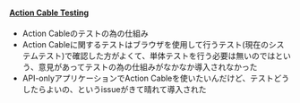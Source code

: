 #### [Action Cable Testing](https://github.com/rails/rails/pull/33659)

* Action Cableのテストの為の仕組み
* Action Cableに関するテストはブラウザを使用して行うテスト(現在のシステムテスト)で確認した方がよくて、単体テストを行う必要は無いのではという、意見があってテストの為の仕組みがなかなか導入されなかった
* API-onlyアプリケーションでAction Cableを使いたいんだけど、テストどうしたらよいの、というissueがきて晴れて導入された
